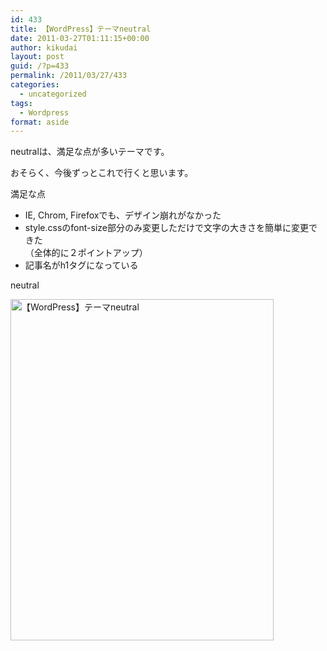 ```yaml
---
id: 433
title: 【WordPress】テーマneutral
date: 2011-03-27T01:11:15+00:00
author: kikudai
layout: post
guid: /?p=433
permalink: /2011/03/27/433
categories:
  - uncategorized
tags:
  - Wordpress
format: aside
---
```

neutralは、満足な点が多いテーマです。
  
おそらく、今後ずっとこれで行くと思います。

満足な点

  * IE, Chrom, Firefoxでも、デザイン崩れがなかった
  * style.cssのfont-size部分のみ変更しただけで文字の大きさを簡単に変更できた  
    （全体的に２ポイントアップ）
  * 記事名がh1タグになっている

neutral
  
<img src="http://img.f.hatena.ne.jp/images/fotolife/K/KikuDai/20110327/20110327010119.jpg" alt="【WordPress】テーマneutral" width="421" height="546" />
